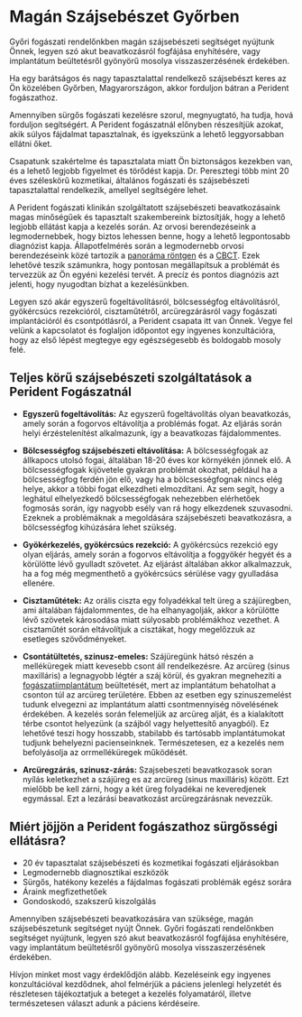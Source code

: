 # Magán Szájsebészet Győrben

Győri fogászati rendelőnkben magán szájsebészeti segítséget nyújtunk Önnek, legyen szó akut beavatkozásról fogfájása enyhítésére, vagy implantátum beültetésről gyönyörű mosolya visszaszerzésének érdekében.

Ha egy barátságos és nagy tapasztalattal rendelkező szájsebészt keres az Ön közelében Győrben, Magyarországon, akkor forduljon bátran a Perident fogászathoz.

Amennyiben sürgős fogászati ​​kezelésre szorul, megnyugtató, ha tudja, hová forduljon segítségért. A Perident fogászatnál előnyben részesítjük azokat, akik súlyos fájdalmat tapasztalnak, és igyekszünk a lehető leggyorsabban ellátni őket.

Csapatunk szakértelme és tapasztalata miatt Ön biztonságos kezekben van, és a lehető legjobb figyelmet és törődést kapja. Dr. Peresztegi több mint 20 éves széleskörű kozmetikai, általános fogászati és szájsebészeti ​​tapasztalattal rendelkezik, amellyel segítségére lehet.

A Perident fogászati klinikán szolgáltatott szájsebészeti beavatkozásaink magas minőségűek és tapasztalt szakembereink biztosítják, hogy a lehető legjobb ellátást kapja a kezelés során. Az orvosi berendezéseink a legmodernebbek, hogy biztos lehessen benne, hogy a lehető legpontosabb diagnózist kapja. Állapotfelmérés során a legmodernebb orvosi berendezéseink közé tartozik a [panoráma röntgen](/dental-services/dental-diagnostics-gyor) és a [CBCT](/dental-services/dental-diagnostics-gyor). Ezek lehetővé teszik számunkra, hogy pontosan megállapítsuk a problémát és tervezzük az Ön egyéni kezelési tervét. A precíz és pontos diagnózis azt jelenti, hogy nyugodtan bízhat a kezelésünkben.

Legyen szó akár egyszerű fogeltávolításról, bölcsességfog eltávolításról, gyökércsúcs rezekcióról, cisztaműtétről, arcüregzárásról vagy fogászati implantációról és csontpótlásról, a Perident csapata itt van Önnek. Vegye fel velünk a kapcsolatot és foglaljon időpontot egy ingyenes konzultációra, hogy az első lépést megtegye egy egészségesebb és boldogabb mosoly felé.

## Teljes körű szájsebészeti szolgáltatások a Perident Fogászatnál

- **Egyszerű fogeltávolítás:**
Az egyszerű fogeltávolítás olyan beavatkozás, amely során a fogorvos eltávolítja a problémás fogat. Az eljárás során helyi érzéstelenítést alkalmazunk, így a beavatkozas fájdalommentes.

- **Bölcsességfog szájsebészeti eltávolítása:**
A bölcsességfogak az állkapocs utolsó fogai, általában 18-20 éves kor környékén jönnek elő. A bölcsességfogak kijövetele gyakran problémát okozhat, például ha a bölcsességfog ferdén jön elő, vagy ha a bölcsességfognak nincs elég helye, akkor a többi fogat elkezdheti elmozdítani. Az sem segít, hogy a leghátul elhelyezkedő bölcsességfogak nehezebben elérhetőek fogmosás során, így nagyobb esély van rá hogy elkezdenek szuvasodni. Ezeknek a problémáknak a megoldására szájsebészeti beavatkozásra, a bölcsességfog kihúzására lehet szükség.

- **Gyökérkezelés, gyökércsúcs rezekció:**
A gyökércsúcs rezekció egy olyan eljárás, amely során a fogorvos eltávolítja a foggyökér hegyét és a körülötte lévő gyulladt szövetet. Az eljárást általában akkor alkalmazzuk, ha a fog még megmenthető a gyökércsúcs sérülése vagy gyulladása ellenére.

- **Cisztaműtétek:**
Az orális ciszta egy folyadékkal telt üreg a szájüregben, ami általában fájdalommentes, de ha elhanyagolják, akkor a körülötte lévő szövetek károsodása miatt súlyosabb problémákhoz vezethet. A cisztaműtét során eltávolítjuk a cisztákat, hogy megelőzzuk az esetleges szövődményeket.

- **Csontátültetés, szinusz-emeles:**
Szájüregünk hátsó részén a melléküregek miatt kevesebb csont áll rendelkezésre. Az arcüreg (sinus maxilláris) a legnagyobb légtér a száj körül, és gyakran megnehezíti a [fogászati ​​implantátum](/dental-services/cosmetic-dentistry/dental-implants-gyor) beültetését, mert az implantátum behatolhat a csonton túl az arcüreg területére. Ebben az esetben egy szinuszemelést tudunk elvegezni az implantátum alatti csontmennyiség növelésének érdekében. A kezelés során felemeljük az arcüreg alját, és a kialakított térbe csontot helyezünk (a szájból vagy helyettesítő anyagból). Ez lehetővé teszi hogy hosszabb, stabilabb és tartósabb implantátumokat tudjunk behelyezni pacienseinknek. Természetesen, ez a kezelés nem befolyásolja az orrmelléküregek működését.

- **Arcüregzárás, szinusz-zárás:**
Szajsebeszeti beavatkozasok soran nyílás keletkezhet a szájüreg es az arcüreg (sinus maxilláris) között. Ezt mielőbb be kell zárni, hogy a két üreg folyadékai ne keveredjenek egymással. Ezt a lezárási beavatkozást arcüregzárásnak nevezzük.

## Miért jöjjön a Perident fogászathoz sürgősségi ellátásra?
 * 20 év tapasztalat szájsebészeti és kozmetikai fogászati eljárásokban
 * Legmodernebb diagnosztikai eszközök
 * Sürgős, hatékony kezelés a fájdalmas fogászati ​​problémák egész sorára
 * Áraink megfizethetőek
 * Gondoskodó, szakszerű kiszolgálás

Amennyiben szájsebészeti beavatkozására van szüksége, magán szájsebészetunk segítséget nyújt Önnek. Győri fogászati rendelőnkben segítséget nyújtunk, legyen szó akut beavatkozásról fogfájása enyhítésére, vagy implantátum beültetésről gyönyörű mosolya visszaszerzésének érdekében.

Hívjon minket most vagy érdeklődjön alább. Kezeléseink egy ingyenes konzultációval kezdődnek, ahol felmérjük a páciens jelenlegi helyzetét és részletesen tájékoztatjuk a beteget a kezelés folyamatáról, illetve természetesen választ adunk a páciens kérdéseire.
